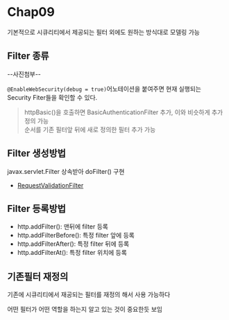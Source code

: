 # Chap09

기본적으로 시큐리티에서 제공되는 필터 외에도 원하는 방식대로 모델링 가능

## Filter 종류
--사진첨부--

`@EnableWebSecurity(debug = true)`어노테이션을 붙여주면 현재 실행되는 Security Fiter들을 확인할 수 있다.

> httpBasic()을 호출하면 BasicAuthenticationFilter 추가, 이와 비슷하게 추가 정의 가능<br>
> 순서를 기존 필터앞 뒤에 새로 정의한 필터 추가 가능

## Filter 생성방법
javax.servlet.Filter 상속받아 doFilter() 구현
- [RequestValidationFilter](/src/main/java/com/jhs/springsecuritybasic/chap09/RequestValidationFilter.java)
## Filter 등록방법
- http.addFilter(): 맨뒤에 filter 등록
- http.addFilterBefore(): 특정 filter 앞에 등록
- http.addFilterAfter(): 특정 filter 뒤에 등록
- http.addFilterAt(): 특정 filter 위치에 등록

## 기존필터 재정의
기존에 시큐리티에서 재공되는 필터를 재정의 해서 사용 가능하다

어떤 필터가 어떤 역할을 하는지 알고 있는 것이 중요한듯 보임